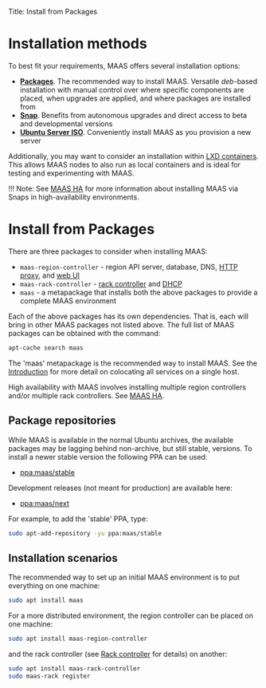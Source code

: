 Title: Install from Packages

# Installation methods

To best fit your requirements, MAAS offers several installation options:

- **[Packages][install-from-packages]**. The recommended way to install MAAS.
  Versatile *deb*-based installation with manual control over where specific
  components are placed, when upgrades are applied, and where packages are
  installed from
- **[Snap][install-from-snap]**. Benefits from autonomous upgrades and direct
  access to beta and developmental versions
- **[Ubuntu Server ISO][install-from-iso]**. Conveniently install MAAS as you provision a new
  server

Additionally, you may want to consider an installation within
[LXD containers][install-with-lxd]. This allows MAAS nodes to also run as
local containers and is ideal for testing and experimenting with MAAS.

!!! Note:
    See [MAAS HA][maas-ha] for more information about installing MAAS via Snaps
    in high-availability environments.

# Install from Packages

There are three packages to consider when installing MAAS:

- `maas-region-controller` - region API server, database, DNS,
  [HTTP proxy][proxy], and [web UI][webui]
- `maas-rack-controller` - [rack controller][rackd] and [DHCP][dhcp]
- `maas` - a metapackage that installs both the above packages to provide a
  complete MAAS environment

Each of the above packages has its own dependencies. That is, each will bring
in other MAAS packages not listed above. The full list of MAAS packages can be
obtained with the command:

```bash
apt-cache search maas
```

The 'maas' metapackage is the recommended way to install MAAS. See the
[Introduction][all-in-one] for more detail on colocating all services on a
single host.

High availability with MAAS involves installing multiple region controllers
and/or multiple rack controllers. See [MAAS HA][maas-ha].


## Package repositories

While MAAS is available in the normal Ubuntu archives, the available packages
may be lagging behind non-archive, but still stable, versions. To install a
newer stable version the following PPA can be used:

- [ppa:maas/stable][ppa_maas-stable]

Development releases (not meant for production) are available here:

- [ppa:maas/next][ppa_maas-next]

For example, to add the 'stable' PPA, type:

```bash
sudo apt-add-repository -yu ppa:maas/stable
```

## Installation scenarios

The recommended way to set up an initial MAAS environment is to put everything
on one machine:

```bash
sudo apt install maas
```

For a more distributed environment, the region controller can be placed on one
machine:

```bash
sudo apt install maas-region-controller
```

and the rack controller (see [Rack controller][rackd] for details) on another:

```bash
sudo apt install maas-rack-controller
sudo maas-rack register
```


<!-- LINKS -->

[proxy]: installconfig-network-proxy.md
[webui]: installconfig-webui.md
[rackd]: installconfig-rack.md
[dhcp]: installconfig-network-dhcp.md
[all-in-one]: index.md#key-components-and-colocation-of-all-services
[maas-ha]: manage-ha.md
[ppa_maas-stable]: https://launchpad.net/~maas/+archive/ubuntu/stable
[ppa_maas-next]: https://launchpad.net/~maas/+archive/ubuntu/next
[install-from-iso]: installconfig-iso-install.md
[install-from-packages]: installconfig-package-install.md
[install-from-snap]: installconfig-snap-install.md
[install-with-lxd]: installconfig-lxd-install.md
